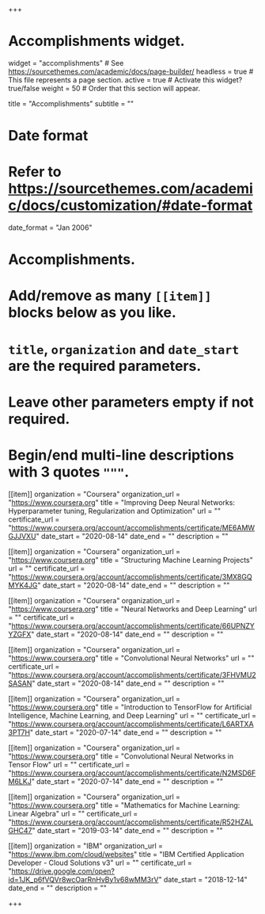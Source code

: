 +++
# Accomplishments widget.
widget = "accomplishments"  # See https://sourcethemes.com/academic/docs/page-builder/
headless = true  # This file represents a page section.
active = true  # Activate this widget? true/false
weight = 50  # Order that this section will appear.

title = "Accomplish&shy;ments"
subtitle = ""

# Date format
#   Refer to https://sourcethemes.com/academic/docs/customization/#date-format
date_format = "Jan 2006"

# Accomplishments.
#   Add/remove as many `[[item]]` blocks below as you like.
#   `title`, `organization` and `date_start` are the required parameters.
#   Leave other parameters empty if not required.
#   Begin/end multi-line descriptions with 3 quotes `"""`.

[[item]]
  organization = "Coursera"
  organization_url = "https://www.coursera.org"
  title = "Improving Deep Neural Networks: Hyperparameter tuning, Regularization and Optimization"
  url = ""
  certificate_url = "https://www.coursera.org/account/accomplishments/certificate/ME6AMWGJJVXU"
  date_start = "2020-08-14"
  date_end = ""
  description = ""

[[item]]
  organization = "Coursera"
  organization_url = "https://www.coursera.org"
  title = "Structuring Machine Learning Projects"
  url = ""
  certificate_url = "https://www.coursera.org/account/accomplishments/certificate/3MX8GQMYK4JG"
  date_start = "2020-08-14"
  date_end = ""
  description = ""

[[item]]
  organization = "Coursera"
  organization_url = "https://www.coursera.org"
  title = "Neural Networks and Deep Learning"
  url = ""
  certificate_url = "https://www.coursera.org/account/accomplishments/certificate/66UPNZYYZGFX"
  date_start = "2020-08-14"
  date_end = ""
  description = ""

[[item]]
  organization = "Coursera"
  organization_url = "https://www.coursera.org"
  title = "Convolutional Neural Networks"
  url = ""
  certificate_url = "https://www.coursera.org/account/accomplishments/certificate/3FHVMU2SASAN"
  date_start = "2020-08-14"
  date_end = ""
  description = ""

[[item]]
  organization = "Coursera"
  organization_url = "https://www.coursera.org"
  title = "Introduction to TensorFlow for Artificial Intelligence, Machine Learning, and Deep Learning"
  url = ""
  certificate_url = "https://www.coursera.org/account/accomplishments/certificate/L6ARTXA3PT7H"
  date_start = "2020-07-14"
  date_end = ""
  description = ""

[[item]]
  organization = "Coursera"
  organization_url = "https://www.coursera.org"
  title = "Convolutional Neural Networks in Tensor Flow"
  url = ""
  certificate_url = "https://www.coursera.org/account/accomplishments/certificate/N2MSD6FM6LKJ"
  date_start = "2020-07-14"
  date_end = ""
  description = ""

[[item]]
  organization = "Coursera"
  organization_url = "https://www.coursera.org"
  title = "Mathematics for Machine Learning: Linear Algebra"
  url = ""
  certificate_url = "https://www.coursera.org/account/accomplishments/certificate/R52HZALGHC47"
  date_start = "2019-03-14"
  date_end = ""
  description = ""

[[item]]
  organization = "IBM"
  organization_url = "https://www.ibm.com/cloud/websites"
  title = "IBM Certified Application Developer - Cloud Solutions v3"
  url = ""
  certificate_url = "https://drive.google.com/open?id=1JK_p6fVQVr8wcOarRnHvBy1v68wMM3rV"
  date_start = "2018-12-14"
  date_end = ""
  description = ""





+++
